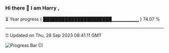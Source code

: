 ### Hi there 👋 I am Harry , 

⏳ Year progress { ██████████████████████▁▁▁▁▁▁▁▁ } 74.07 %

---

⏰ Updated on Thu, 28 Sep 2023 08:41:11 GMT

![Progress Bar CI](https://github.com/duykhang68/duykhang68/workflows/Progress%20Bar%20CI/badge.svg)
